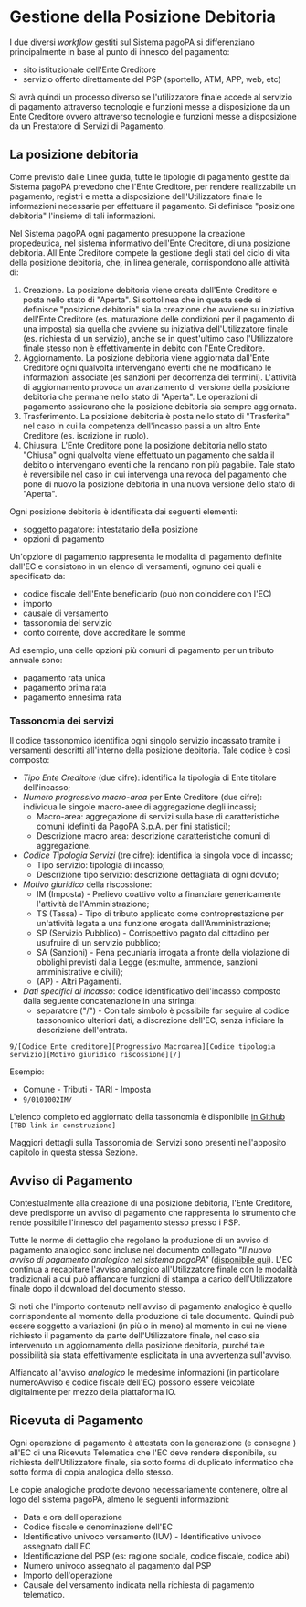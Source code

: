 # Gestione della Posizione Debitoria

I due diversi *workflow* gestiti sul Sistema pagoPA si differenziano principalmente in base al punto di innesco del pagamento:

- sito istituzionale dell'Ente Creditore 
- servizio offerto direttamente del PSP (sportello, ATM, APP, web, etc)

Si avrà quindi un processo diverso se l'utilizzatore finale accede al servizio di pagamento attraverso tecnologie e funzioni messe a disposizione da un Ente Creditore ovvero attraverso tecnologie e funzioni messe a disposizione da un Prestatore di Servizi di Pagamento.

## La posizione debitoria

Come previsto dalle Linee guida, tutte le tipologie di pagamento gestite dal Sistema pagoPA prevedono che l'Ente Creditore, per rendere realizzabile un pagamento, registri e metta a disposizione dell'Utilizzatore finale le informazioni necessarie per effettuare il pagamento. Si definisce "posizione debitoria" l'insieme di tali informazioni.

Nel Sistema pagoPA ogni pagamento presuppone la creazione propedeutica, nel sistema informativo dell'Ente Creditore, di una posizione debitoria. All'Ente Creditore compete la gestione degli stati del ciclo di vita della posizione debitoria, che, in linea generale, corrispondono alle attività di:

1.  Creazione. La posizione debitoria viene creata dall'Ente Creditore e posta nello stato di "Aperta". Si sottolinea che in questa sede si definisce "posizione debitoria" sia la creazione che avviene su iniziativa dell'Ente Creditore (es. maturazione delle condizioni per il pagamento di una imposta) sia quella che avviene su iniziativa dell'Utilizzatore finale (es. richiesta di un servizio), anche se in quest'ultimo caso l'Utilizzatore finale stesso non è effettivamente in debito con l'Ente Creditore.
2.  Aggiornamento. La posizione debitoria viene aggiornata dall'Ente Creditore ogni qualvolta intervengano eventi che ne modificano le informazioni associate (es sanzioni per decorrenza dei termini). L'attività di aggiornamento provoca un avanzamento di versione della posizione debitoria che permane nello stato di "Aperta". Le operazioni di pagamento assicurano che la posizione debitoria sia sempre aggiornata. 
3.  Trasferimento. La posizione debitoria è posta nello stato di "Trasferita" nel caso in cui la competenza dell'incasso passi a un altro Ente Creditore (es. iscrizione in ruolo). 
4.  Chiusura. L'Ente Creditore pone la posizione debitoria nello stato "Chiusa" ogni qualvolta viene effettuato un pagamento che salda il debito o intervengano eventi che la rendano non più pagabile. Tale stato è reversibile nel caso in cui intervenga una revoca del pagamento che pone di nuovo la posizione debitoria in una nuova versione dello stato di "Aperta".

Ogni posizione debitoria è identificata dai seguenti elementi:

- soggetto pagatore: intestatario della posizione
- opzioni di pagamento

Un'opzione di pagamento rappresenta le modalità di pagamento definite dall'EC e consistono in un elenco di versamenti, ognuno dei quali è specificato da:

- codice fiscale dell'Ente beneficiario (può non coincidere con l'EC)
- importo
- causale di versamento
- tassonomia del servizio
- conto corrente, dove accreditare le somme

Ad esempio, una delle opzioni più comuni di pagamento per un tributo annuale sono:

- pagamento rata unica
- pagamento prima rata
- pagamento ennesima rata
  
### Tassonomia dei servizi 

Il codice tassonomico identifica ogni singolo servizio incassato tramite i versamenti descritti all'interno della posizione debitoria. Tale codice è così composto:

- *Tipo Ente Creditore*​ (​due cifre):​ identifica la tipologia di Ente titolare dell'incasso;
- *Numero progressivo macro-area* per Ente Creditore ​(due cifre): individua le singole macro-aree di aggregazione degli incassi;
	- Macro-area: ​aggregazione di servizi sulla base di caratteristiche comuni (definiti da PagoPA S.p.A. per fini statistici);
	- Descrizione macro area: ​descrizione caratteristiche comuni di aggregazione.
- *Codice Tipologia Servizi* ​(tre cifre): identifica la singola voce di incasso;
	- Tipo servizio:​ tipologia di incasso;
	- Descrizione tipo servizio:​ descrizione dettagliata di ogni dovuto;
- *Motivo giuridico* della riscossione:
	- IM (Imposta) - Prelievo coattivo volto a finanziare genericamente l'attività dell'Amministrazione;
	- TS (Tassa) - Tipo di ​tributo applicato come controprestazione per un'attività legata a una funzione erogata dall'Amministrazione;
	- SP (Servizio Pubblico) - Corrispettivo pagato dal cittadino per usufruire di un servizio pubblico;
	- SA (Sanzioni) - Pena pecuniaria irrogata a fronte della violazione di obblighi previsti dalla Legge (es:multe, ammende, sanzioni amministrative e civili);
	- (AP) -​ Altri Pagamenti.
- *Dati specifici di incasso*: codice identificativo dell'incasso composto dalla seguente concatenazione in una stringa:
	- separatore ("/") - ​Con tale simbolo è possibile far seguire al codice tassonomico ulteriori dati, a discrezione dell'EC, senza inficiare la descrizione dell'entrata.

```
9/[Codice Ente creditore][Progressivo Macroarea][Codice tipologia servizio][Motivo giuridico riscossione][/]
```

Esempio:

* Comune - Tributi - TARI - Imposta
* `9/0101002IM/`

L'elenco completo ed aggiornato della tassonomia è disponibile [in Github]() `[TBD link in construzione]`

Maggiori dettagli sulla Tassonomia dei Servizi sono presenti nell'apposito capitolo in questa stessa Sezione.

## Avviso di Pagamento

Contestualmente alla creazione di una posizione debitoria, l'Ente Creditore, deve predisporre un avviso di pagamento che rappresenta lo strumento che rende possibile l'innesco del pagamento stesso presso i PSP.

Tutte le norme di dettaglio che regolano la produzione di un avviso di pagamento analogico sono incluse nel documento collegato *"Il nuovo avviso di pagamento analogico nel sistema pagoPA"* ([disponibile qui](https://github.com/pagopa/lg-pagopa-docs/blob/master/documentazione_tecnica_collegata/documentazione_collegata/guidatecnica_avvisoanalogico_v2.2.1_con_alleg.pdf)). L'EC continua a recapitare l'avviso analogico all'Utilizzatore finale con le modalità tradizionali a cui può affiancare funzioni di stampa a carico dell'Utilizzatore finale dopo il download del documento stesso.

Si noti che l'importo contenuto nell'avviso di pagamento analogico è quello corrispondente al momento della produzione di tale documento. Quindi può essere soggetto a variazioni (in più o in meno) al momento in cui ne viene richiesto il pagamento da parte dell'Utilizzatore finale, nel caso sia intervenuto un aggiornamento della posizione debitoria, purché tale possibilità sia stata effettivamente esplicitata in una avvertenza sull'avviso.

Affiancato all'avviso *analogico* le medesime informazioni (in particolare numeroAvviso e codice fiscale dell'EC) possono essere veicolate digitalmente per mezzo della piattaforma IO.

## Ricevuta di Pagamento

Ogni operazione di pagamento è attestata con la generazione (e consegna ) all'EC di una Ricevuta Telematica che l'EC deve rendere disponibile, su richiesta dell'Utilizzatore finale, sia sotto forma di duplicato informatico che sotto forma di copia analogica dello stesso.

Le copie analogiche prodotte devono necessariamente contenere, oltre al logo del sistema pagoPA, almeno le seguenti informazioni:

* Data e ora dell'operazione
* Codice fiscale e denominazione dell'EC
* Identificativo univoco versamento (IUV) - Identificativo univoco assegnato dall'EC
* Identificazione del PSP (es: ragione sociale, codice fiscale, codice abi)
* Numero univoco assegnato al pagamento dal PSP
* Importo dell'operazione
* Causale del versamento indicata nella richiesta di pagamento telematico.

